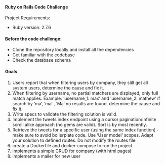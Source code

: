 #### Ruby on Rails Code Challenge

Project Requirements:

* Ruby version: 2.7.6

#### Before the code challenge:

* Clone the repository locally and install all the dependencies
* Get familiar with the codebase
* Check the database schema

#### Goals

1. Users report that when filtering users by company, they still get all system users, determine the cause and fix it.
2. When filtering by username, no partial matchers are displayed, only full match applies.
Example: ‘username_1: max‘ and ‘username_2: mathew‘ if search by ‘ma‘, ‘ma‘ , ‘Ma‘ no results are found. determine the cause and fix it.
3. Write specs to validate the filtering solution is valid.
4. Implement the tweets index endpoint using a cursor pagination/infinite scroll alike approach (no gems are valid). Sort is by most recently.
5. Retrieve the tweets for a specific user (using the same index function) - make sure to avoid boilerplate code. Use ‘User model‘ scopes. Adapt your solution to defined routes. Do not modify the routes file
6. create a Dockerfile and docker-compose to run the project
7. implements a simple CRUD for company (with html pages)
8. implements a mailer for new user
